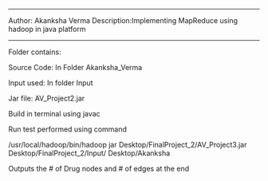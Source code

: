 **************************************************
Author: Akanksha Verma
Description:Implementing MapReduce using hadoop in java platform
****************************************************


Folder contains:

Source Code: In Folder Akanksha_Verma 

Input used: In folder Input

Jar file: AV_Project2.jar

Build in terminal using javac

Run test performed using command

/usr/local/hadoop/bin/hadoop jar Desktop/FinalProject_2/AV_Project3.jar Desktop/FinalProject_2/Input/ Desktop/Akanksha
 
Outputs the # of Drug nodes and # of edges at the end
